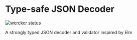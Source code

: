 Type-safe JSON Decoder
======================
[![wercker status](https://app.wercker.com/status/981a74cb4e88dcfa211647cc71752035/s/master "wercker status")](https://app.wercker.com/project/byKey/981a74cb4e88dcfa211647cc71752035)

 A strongly typed JSON decoder and validator inspired by Elm
